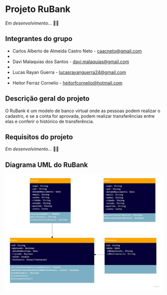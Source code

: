 # Projeto RuBank

*Em desenvolvimento...* 👷‍♂️

## Integrantes do grupo 

* Carlos Alberto de Almeida Castro Neto - caacneto@gmail.com
* 
* Davi Malaquias dos Santos - davi.malaquias@gmail.com
* 
* Lucas Rayan Guerra - lucasrayanguerra24@gmail.com
* 
* Heitor Ferraz Cornelio - heitorfcornelio@hotmail.com


## Descrição geral do projeto 
O RuBank é um modelo de banco virtual onde as pessoas podem realizar o cadastro, e se a conta for aprovada, podem realizar transferências entre elas e conferir o histórico de transferência. 


## Requisitos do projeto
*Em desenvolvimento...* 👷‍♂️

## Diagrama UML do RuBank

![Diagrama UML do RuBank](https://github.com/Casalbe/Projeto-IP-2/blob/main/Diagrama_UML.jpg)
